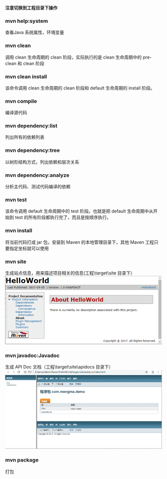 **注意切换到工程目录下操作**
### mvn help:system
查看Java 系统属性，环境变量

### mvn clean
调用 clean 生命周期的 clean 阶段，实际执行的是 clean 生命周期中的 pre-clean 和 clean 阶段

### mvn clean install
该命令调用 clean 生命周期的 clean 阶段和 default 生命周期的 install 阶段。

### mvn compile
编译源代码

### mvn dependency:list
列出所有的依赖列表

### mvn dependency:tree
以树形结构方式，列出依赖和层次关系

### mvn dependency:analyze
分析主代码、测试代码编译的依赖

### mvn test
该命令调用 default 生命周期中的 test 阶段。也就是把 default 生命周期中从开始到 test 的所有阶段都执行完了，而且是按顺序执行。

### mvn install
将当前代码打成 jar 包，安装到 Maven 的本地管理目录下，其他 Maven 工程只要指定坐标就可以使用

### mvn site
生成站点信息，用来描述项目相关的信息(工程\target\site 目录下）
![](./resources/images/命令/生成站点信息.png)

### mvn javadoc:Javadoc
生成 API Doc 文档（工程\target\site\apidocs 目录下）
![](./resources/images/命令/Javadoc.png)

### mvn package
打包

